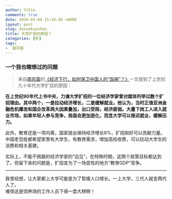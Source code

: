 ```yaml
---
author: YiYin
comments: true
date: 2016-03-04 15:34:49 +0800
layout: post
slug: daxuekuozhao
title: 大学扩招的原因？
categories: [听]
tags:
-  南风窗
---
```

<h3>一个我也瞎想过的问题</h3>
<div class="quote"> <blockquote>
    	来自<a href="http://www.nfcmag.com">南风窗</a>的<a href="http://www.nfcmag.com/article/6296.html">《经济下行，如何保卫中国人的“饭碗”？》</a>一文提到了上世纪九十年代大学扩招的原因：  
    </blockquote>
</div>

**在上世纪90年代上书中央，力谏大学扩招的一位经济学家曾对媒体列举过数个扩招理由。其中两个，一是拉动经济增长，二是缓解就业。他认为，当时正值亚洲金融危机爆发和国企改革两大因素叠加，出口受阻，经济疲弱。大量下岗工人进入就业市场，如果年轻人参与竞争，局面会更加恶化，而念大学可以推迟就业，缓解压力。**

此外，教育还是一项内需，国家提出保持经济增长8%，扩招刚好可以贡献力量。中国老百姓都希望家里有大学生，有教育需求，增加高校收费，可以拉动大学生的消费和相关基建。

实际上，不能不佩服的经济学家的“远见”，在特殊时期，这两个政策目标都达到了。但留下来的问题是，扩招变为了一场恶性的地方“教育GDP”竞争。

<hr/>
<div class="commentsonquote">
<div class="yiyin">我曾经想，让大家都上大学可能是为了暂缓人口增长。一上大学，三代人就变两代人了。
</div>
<div class="yizi">难怪这是饲养场的工作人员下得一盘大棋啊！</div>
</div>
